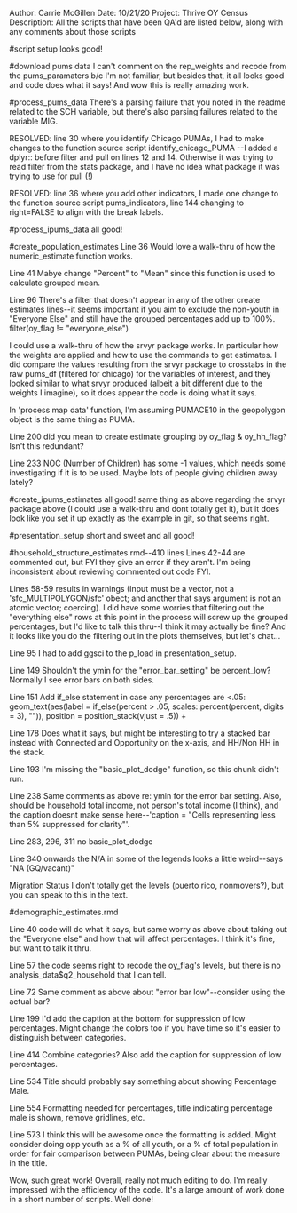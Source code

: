 Author: Carrie McGillen
Date: 10/21/20
Project: Thrive OY Census
Description: All the scripts that have been QA'd are listed below, along with any comments about those scripts

#script setup
looks good!


#download pums data
I can't comment on the rep_weights and recode from the pums_paramaters b/c I'm not familiar, but besides that, it all looks good and code does what it says! And wow this is really amazing work.


#process_pums_data
There's a parsing failure that you noted in the readme related to the SCH variable, but there's also parsing failures related to the variable MIG. 

RESOLVED:
line 30 where you identify Chicago PUMAs, I had to make changes to the function source script identify_chicago_PUMA --I added a dplyr:: before filter and pull on lines 12 and 14. Otherwise it was trying to read filter from the stats package, and I have no idea what package it was trying to use for pull (!)

RESOLVED:
line 36 where you add other indicators, I made one change to the function source script pums_indicators, line 144 changing to right=FALSE to align with the break labels.


#process_ipums_data
all good!


#create_population_estimates
Line 36 Would love a walk-thru of how the numeric_estimate function works.

Line 41 Mabye change "Percent" to "Mean" since this function is used to calculate grouped mean. 

Line 96 There's a filter that doesn't appear in any of the other create estimates lines--it seems important if you aim to exclude the non-youth in "Everyone Else" and still have the grouped percentages add up to 100%. 
filter(oy_flag != "everyone_else")

I could use a walk-thru of how the srvyr package works. In particular how the weights are applied and how to use the commands to get estimates. I did compare the values resulting from the srvyr package to crosstabs in the raw pums_df (filtered for chicago) for the variables of interest, and they looked similar to what srvyr produced (albeit a bit different due to the weights I imagine), so it does appear the code is doing what it says.

In 'process map data' function, I'm assuming PUMACE10 in the geopolygon object is the same thing as PUMA.

Line 200 did you mean to create estimate grouping by oy_flag & oy_hh_flag? Isn't this redundant?

Line 233 NOC (Number of Children) has some -1 values, which needs some investigating if it is to be used. Maybe lots of people giving children away lately? 


#create_ipums_estimates
all good! same thing as above regarding the srvyr package above (I could use a walk-thru and dont totally get it), but it does look like you set it up exactly as the example in git, so that seems right.


#presentation_setup
short and sweet and all good!


#household_structure_estimates.rmd--410 lines
Lines 42-44 are commented out, but FYI they give an error if they aren't. I'm being inconsistent about reviewing commented out code FYI.

Lines 58-59 results in warnings (Input must be a vector, not a 'sfc_MULTIPOLYGON/sfc' obect; and another that says argument is not an atomic vector; coercing). I did have some worries that filtering out the "everything else" rows at this point in the process will screw up the grouped percentages, but I'd like to talk this thru--I think it may actually be fine? And it looks like you do the filtering out in the plots themselves, but let's chat...

Line 95 I had to add ggsci to the p_load in presentation_setup.

Line 149 Shouldn't the ymin for the "error_bar_setting" be percent_low? Normally I see error bars on both sides.

Line 151 Add if_else statement in case any percentages are <.05:
    geom_text(aes(label = if_else(percent > .05, 
                                  scales::percent(percent, digits = 3),
                                  "")), 
              position = position_stack(vjust = .5)) +
              
Line 178 Does what it says, but might be interesting to try a stacked bar instead with Connected and Opportunity on the x-axis, and HH/Non HH in the stack.

Line 193 I'm missing the "basic_plot_dodge" function, so this chunk didn't run.

Line 238 Same comments as above re: ymin for the error bar setting. Also, should be household total income, not person's total income (I think), and the caption doesnt make sense here--'caption = "Cells representing less than 5% suppressed for clarity"'.

Line 283, 296, 311 no basic_plot_dodge

Line 340 onwards the N/A in some of the legends looks a little weird--says "NA (GQ/vacant)"

Migration Status I don't totally get the levels (puerto rico, nonmovers?), but you can speak to this in the text.


#demographic_estimates.rmd

Line 40 code will do what it says, but same worry as above about taking out the "Everyone else" and how that will affect percentages. I think it's fine, but want to talk it thru. 

Line 57 the code seems right to recode the oy_flag's levels, but there is no analysis_data$q2_household that I can tell.

Line 72 Same comment as above about "error bar low"--consider using the actual bar? 

Line 199 I'd add the caption at the bottom for suppression of low percentages. Might change the colors too if you have time so it's easier to distinguish between categories.

Line 414 Combine categories? Also add the caption for suppression of low percentages.

Line 534 Title should probably say something about showing Percentage Male.

Line 554 Formatting needed for percentages, title indicating percentage male is shown, remove gridlines, etc.

Line 573 I think this will be awesome once the formatting is added. Might consider doing opp youth as a % of all youth, or a % of total population in order for fair comparison between PUMAs, being clear about the measure in the title.


Wow, such great work! Overall, really not much editing to do. I'm really impressed with the efficiency of the code. It's a large amount of work done in a short number of scripts. Well done!